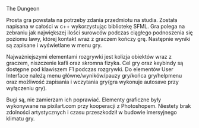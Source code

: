 The Dungeon

Prosta gra powstała na potrzeby zdania przedmiotu na studia. Została napisana w całości w c++ wykorzystując bibliotekę SFML.
Gra polega na zebraniu jak największej ilości surowców podczas ciągłego podnoszenia się poziomu lawy, której kontakt wraz z graczem kończy grę.
Następnie wyniki są zapisane i wyświetlane w menu gry.

Najważniejszymi elementami rozgrywki jest kolizja obiektów wraz z graczem, niszczenie kafli oraz skromna fizyka.
Cel gry oraz keybindy są dostępne pod klawiszem F1 podczas rozgrywki.
Do elementów User Interface należą menu główne/wyników/pauzy gry/końca gry/helpmenu oraz możliwość zapisania i wczytania gry(gra wykonuje autosave przy wyłączeniu gry).

Bugi są, nie zamierzam ich poprawiać.
Elementy graficzne były wykonywane na pixilart.com przy kooperacji z Photoshopem. 
Niestety brak zdolności artystycznych i czasu przeszkodził w budowie imersyjnego klimatu gry.
